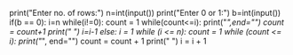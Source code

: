 print("Enter no. of rows:")
n=int(input())
print("Enter 0 or 1:")
b=int(input())
if(b == 0):
    i=n
    while(i!=0):
        count = 1
        while(count<=i):
          print("*",end="")
          count = count+1
        print(" ")
        i=i-1
else:
    i = 1
    while (i <= n):
        count = 1
        while (count <= i):
            print("*", end="")
            count = count + 1
        print(" ")
        i = i + 1
